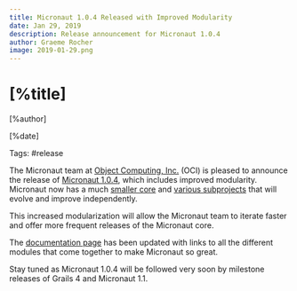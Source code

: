 ```yaml
---
title: Micronaut 1.0.4 Released with Improved Modularity
date: Jan 29, 2019 
description: Release announcement for Micronaut 1.0.4
author: Graeme Rocher
image: 2019-01-29.png
---
```


# [%title]

[%author]

[%date] 

Tags: #release

The Micronaut team at [Object Computing, Inc.](https://objectcomputing.com/) (OCI) is pleased to announce the release of [Micronaut 1.0.4](https://github.com/micronaut-projects/micronaut-core/releases/tag/v1.0.4), which includes improved modularity. Micronaut now has a much [smaller core](https://github.com/micronaut-projects/micronaut-core/) and [various subprojects](https://github.com/micronaut-projects/) that will evolve and improve independently. 

This increased modularization will allow the Micronaut team to iterate faster and offer more frequent releases of the Micronaut core.

The [documentation page](http://micronaut.io/documentation.html) has been updated with links to all the different modules that come together to make Micronaut so great.

Stay tuned as Micronaut 1.0.4 will be followed very soon by milestone releases of Grails 4 and Micronaut 1.1.
